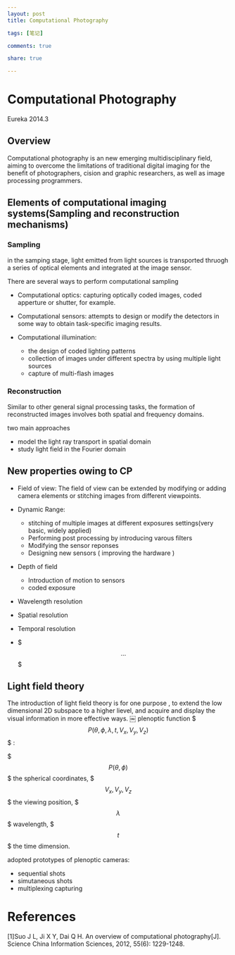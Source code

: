 ```yaml
---
layout: post
title: Computational Photography

tags: [笔记]

comments: true

share: true

---
```


# Computational Photography

Eureka 2014.3

## Overview

Computational photography is an new emerging multidisciplinary field, aiming to overcome the limitations of traditional digital imaging for the benefit of photographers, cision and graphic researchers, as well as image processing programmers.

## Elements of computational imaging systems(Sampling and reconstruction mechanisms)

### Sampling 

in the samping stage, light emitted from light sources is transported thruogh a series of optical elements and integrated at the image sensor.

There are several ways to perform computational sampling

- Computational optics: capturing optically coded images, coded apperture or shutter, for example.
- Computational sensors: attempts to design or modify the detectors in some way to obtain task-specific imaging results.
- Computational illumination:
	
	- the design of coded lighting patterns
	- collection of images under different spectra by using multiple light sources
	- capture of multi-flash images
	
	 

### Reconstruction

Similar to other general signal processing tasks, the formation of reconstructed images involves both spatial and frequency domains.

two main approaches

- model the light ray transport in spatial domain
- study light field in the Fourier domain

## New properties owing to CP

- Field of view: The field of view can be extended by modifying or adding camera elements or stitching images from different viewpoints.
- Dynamic Range: 
	- stitching of multiple images at different exposures settings(very basic, widely applied)
	- Performing post processing by introducing varous filters
	- Modifying the sensor reponses
	- Designing new sensors ( improving the hardware )

- Depth of field
	- Introduction of motion to sensors
	- coded exposure 
- Wavelength resolution
- Spatial resolution
- Temporal resolution
- $$$ \dots $$$



## Light field theory

The introduction of light field theory is for one purpose , to extend the low dimensional 2D subspace to a higher lievel, and acquire and display the visual information in more effective ways.
￼
plenoptic function $$$P(\theta, \phi, \lambda,t, V_x, V_y, V_z) $$$ :

$$$ P (\theta, \phi)$$$ the spherical coordinates, $$$ V_x, V_y, V_z $$$ the viewing position, $$$ \lambda $$$ wavelength, $$$ t $$$ the time dimension.

adopted prototypes of plenoptic cameras:

- sequential shots
- simutaneous shots
- multiplexing capturing


# References

[1]Suo J L, Ji X Y, Dai Q H. An overview of computational photography[J]. Science China Information Sciences, 2012, 55(6): 1229-1248.